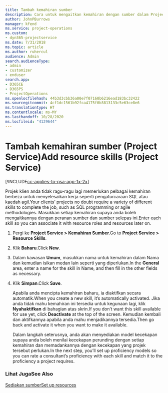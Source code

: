 ```yaml
---
title: Tambah kemahiran sumber
description: Cara untuk mengaitkan kemahiran dengan sumber dalam Project Service
author: JohnPBurrows
manager: kfend
ms.service: project-operations
ms.custom:
- dyn365-projectservice
ms.date: 7/31/2018
ms.topic: article
ms.author: ruhercul
audience: Admin
search.audienceType:
- admin
- customizer
- enduser
search.app:
- D365CE
- D365PS
- ProjectOperations
ms.openlocfilehash: 44b3d3cbb36a00e7f07160b6216ead183bc32422
ms.sourcegitcommit: 4cf1dc1561b92fca4175f0b3813133c5e63ce8e6
ms.translationtype: HT
ms.contentlocale: ms-MY
ms.lasthandoff: 10/28/2020
ms.locfileid: "4129644"
---
```

# <a name="add-resource-skills-project-service"></a><span data-ttu-id="544c2-103">Tambah kemahiran sumber (Project Service)</span><span class="sxs-lookup"><span data-stu-id="544c2-103">Add resource skills (Project Service)</span></span>

[!INCLUDE[cc-applies-to-psa-app-1x-2x](../includes/cc-applies-to-psa-app-1x-2x.md)]

<span data-ttu-id="544c2-104">Projek klien anda tidak ragu-ragu lagi memerlukan pelbagai kemahiran berbeza untuk menyelesaikan kerja seperti pengaturcaraan SQL atau kaedah agil.</span><span class="sxs-lookup"><span data-stu-id="544c2-104">Your clients’ projects no doubt require a variety of different skills to complete the job, such as SQL programming or agile methodologies.</span></span> <span data-ttu-id="544c2-105">Masukkan setiap kemahiran supaya anda boleh mengaitkannya dengan peranan sumber dan sumber selepas ini.</span><span class="sxs-lookup"><span data-stu-id="544c2-105">Enter each skill so you can associate it with resource roles and resources later on.</span></span>  
  
1. <span data-ttu-id="544c2-106">Pergi ke **Project Service > Kemahiran Sumber**.</span><span class="sxs-lookup"><span data-stu-id="544c2-106">Go to **Project Service > Resource Skills**.</span></span>  
  
2. <span data-ttu-id="544c2-107">Klik **Baharu**.</span><span class="sxs-lookup"><span data-stu-id="544c2-107">Click **New**.</span></span>  
  
3. <span data-ttu-id="544c2-108">Dalam kawasan **Umum**, masukkan nama untuk kemahiran dalam Nama dan kemudian isikan medan lain seperti yang diperlukan.</span><span class="sxs-lookup"><span data-stu-id="544c2-108">In the **General** area, enter a name for the skill in Name, and then fill in the other fields as necessary.</span></span>  
  
4. <span data-ttu-id="544c2-109">Klik **Simpan**.</span><span class="sxs-lookup"><span data-stu-id="544c2-109">Click **Save**.</span></span>  
  
   <span data-ttu-id="544c2-110">Apabila anda mencipta kemahiran baharu, ia diaktifkan secara automatik.</span><span class="sxs-lookup"><span data-stu-id="544c2-110">When you create a new skill, it’s automatically activated.</span></span> <span data-ttu-id="544c2-111">Jika anda tidak mahu kemahiran ini tersedia untuk kegunaan lagi, klik **Nyahaktifkan** di bahagian atas skrin.</span><span class="sxs-lookup"><span data-stu-id="544c2-111">If you don’t want this skill available for use yet, click **Deactivate** at the top of the screen.</span></span> <span data-ttu-id="544c2-112">Kemudian kembali dan aktifkannya apabila anda mahu menjadikannya tersedia.</span><span class="sxs-lookup"><span data-stu-id="544c2-112">Then go back and activate it when you want to make it available.</span></span>  
  
   <span data-ttu-id="544c2-113">Dalam langkah seterusnya, anda akan menyediakan model kecekapan supaya anda boleh menilai kecekapan perunding dengan setiap kemahiran dan memadankannya dengan kecekapan yang projek tersebut perlukan.</span><span class="sxs-lookup"><span data-stu-id="544c2-113">In the next step, you’ll set up proficiency models so you can rate a consultant’s proficiency with each skill and match it to the proficiency a project requires.</span></span>  
  
### <a name="see-also"></a><span data-ttu-id="544c2-114">Lihat Juga</span><span class="sxs-lookup"><span data-stu-id="544c2-114">See Also</span></span>  
 [<span data-ttu-id="544c2-115">Sediakan sumber</span><span class="sxs-lookup"><span data-stu-id="544c2-115">Set up resources</span></span>](../psa/set-up-resources.md)
